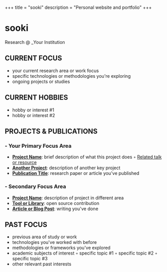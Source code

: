 +++
title = "sooki"
description = "Personal website and portfolio"
+++

# sooki

Research @ _Your Institution

## CURRENT FOCUS

- your current research area or work focus
- specific technologies or methodologies you're exploring
- ongoing projects or studies

## CURRENT HOBBIES

- hobby or interest #1
- hobby or interest #2

## PROJECTS & PUBLICATIONS

### - Your Primary Focus Area

- **[Project Name](https://example.com)**: brief description of what this project does
  ◦ [Related talk or resource](https://example.com)
- **[Another Project](https://example.com)**: description of another key project
- **[Publication Title](https://example.com)**: research paper or article you've published

### - Secondary Focus Area

- **[Project Name](https://example.com)**: description of project in different area
- **[Tool or Library](https://github.com/yourusername/repo)**: open source contribution
- **[Article or Blog Post](https://example.com)**: writing you've done

## PAST FOCUS

- previous area of study or work
- technologies you've worked with before
- methodologies or frameworks you've explored
- academic subjects of interest
  ◦ specific topic #1
  ◦ specific topic #2
  ◦ specific topic #3
- other relevant past interests
